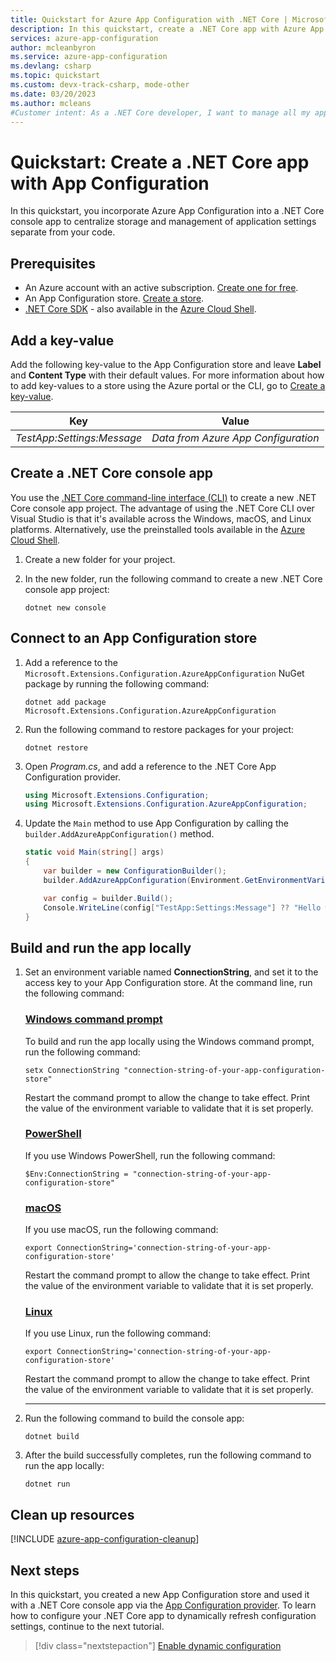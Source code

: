 ```yaml
---
title: Quickstart for Azure App Configuration with .NET Core | Microsoft Docs
description: In this quickstart, create a .NET Core app with Azure App Configuration to centralize storage and management of application settings separate from your code.
services: azure-app-configuration
author: mcleanbyron
ms.service: azure-app-configuration
ms.devlang: csharp
ms.topic: quickstart
ms.custom: devx-track-csharp, mode-other
ms.date: 03/20/2023
ms.author: mcleans
#Customer intent: As a .NET Core developer, I want to manage all my app settings in one place.
---
```

# Quickstart: Create a .NET Core app with App Configuration

In this quickstart, you incorporate Azure App Configuration into a .NET Core console app to centralize storage and management of application settings separate from your code.

## Prerequisites

- An Azure account with an active subscription. [Create one for free](https://azure.microsoft.com/free/).
- An App Configuration store. [Create a store](./quickstart-azure-app-configuration-create.md#create-an-app-configuration-store).
- [.NET Core SDK](https://dotnet.microsoft.com/download) - also available in the [Azure Cloud Shell](https://shell.azure.com).

## Add a key-value

Add the following key-value to the App Configuration store and leave **Label** and **Content Type** with their default values. For more information about how to add key-values to a store using the Azure portal or the CLI, go to [Create a key-value](./quickstart-azure-app-configuration-create.md#create-a-key-value).

| Key                        | Value                               |
|----------------------------|-------------------------------------|
| *TestApp:Settings:Message* | *Data from Azure App Configuration* |

## Create a .NET Core console app

You use the [.NET Core command-line interface (CLI)](/dotnet/core/tools/) to create a new .NET Core console app project. The advantage of using the .NET Core CLI over Visual Studio is that it's available across the Windows, macOS, and Linux platforms.  Alternatively, use the preinstalled tools available in the [Azure Cloud Shell](https://shell.azure.com).

1. Create a new folder for your project.

2. In the new folder, run the following command to create a new .NET Core console app project:

    ```dotnetcli
    dotnet new console
    ```

## Connect to an App Configuration store

1. Add a reference to the `Microsoft.Extensions.Configuration.AzureAppConfiguration` NuGet package by running the following command:

    ```dotnetcli
    dotnet add package Microsoft.Extensions.Configuration.AzureAppConfiguration
    ```

2. Run the following command to restore packages for your project:

    ```dotnetcli
    dotnet restore
    ```

3. Open *Program.cs*, and add a reference to the .NET Core App Configuration provider.

    ```csharp
    using Microsoft.Extensions.Configuration;
    using Microsoft.Extensions.Configuration.AzureAppConfiguration;
    ```

4. Update the `Main` method to use App Configuration by calling the `builder.AddAzureAppConfiguration()` method.

    ```csharp
    static void Main(string[] args)
    {
        var builder = new ConfigurationBuilder();
        builder.AddAzureAppConfiguration(Environment.GetEnvironmentVariable("ConnectionString"));

        var config = builder.Build();
        Console.WriteLine(config["TestApp:Settings:Message"] ?? "Hello world!");
    }
    ```

## Build and run the app locally

1. Set an environment variable named **ConnectionString**, and set it to the access key to your App Configuration store. At the command line, run the following command:

    ### [Windows command prompt](#tab/windowscommandprompt)

    To build and run the app locally using the Windows command prompt, run the following command:

    ```console
    setx ConnectionString "connection-string-of-your-app-configuration-store"
    ```

    Restart the command prompt to allow the change to take effect. Print the value of the environment variable to validate that it is set properly.

    ### [PowerShell](#tab/powershell)

    If you use Windows PowerShell, run the following command:

    ```azurepowershell
    $Env:ConnectionString = "connection-string-of-your-app-configuration-store"
    ```

    ### [macOS](#tab/unix)

    If you use macOS, run the following command:

    ```console
    export ConnectionString='connection-string-of-your-app-configuration-store'
    ```

    Restart the command prompt to allow the change to take effect. Print the value of the environment variable to validate that it is set properly.

    ### [Linux](#tab/linux)

    If you use Linux, run the following command:

    ```console
    export ConnectionString='connection-string-of-your-app-configuration-store'
    ```

    Restart the command prompt to allow the change to take effect. Print the value of the environment variable to validate that it is set properly.

    ---

1. Run the following command to build the console app:

    ```dotnetcli
    dotnet build
    ```

1. After the build successfully completes, run the following command to run the app locally:

    ```dotnetcli
    dotnet run
    ```

## Clean up resources

[!INCLUDE [azure-app-configuration-cleanup](../../includes/azure-app-configuration-cleanup.md)]

## Next steps

In this quickstart, you created a new App Configuration store and used it with a .NET Core console app via the [App Configuration provider](/dotnet/api/Microsoft.Extensions.Configuration.AzureAppConfiguration). To learn how to configure your .NET Core app to dynamically refresh configuration settings, continue to the next tutorial.

> [!div class="nextstepaction"]
> [Enable dynamic configuration](./enable-dynamic-configuration-dotnet-core.md)
